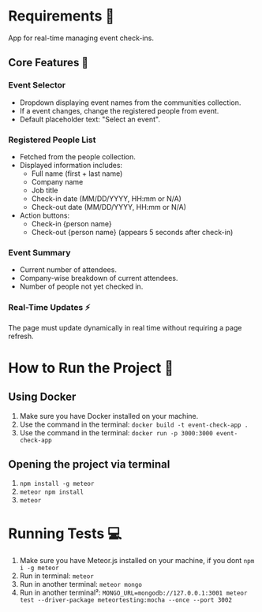 # Requirements 📝

App for real-time managing event check-ins.

## Core Features 🎯

### Event Selector

- Dropdown displaying event names from the communities collection.
- If a event changes, change the registered people from event.
- Default placeholder text: "Select an event".

### Registered People List

- Fetched from the people collection.
- Displayed information includes:
  - Full name (first + last name)
  - Company name
  - Job title
  - Check-in date (MM/DD/YYYY, HH:mm or N/A)
  - Check-out date (MM/DD/YYYY, HH:mm or N/A)
- Action buttons:
  - Check-in {person name}
  - Check-out {person name} (appears 5 seconds after check-in)

### Event Summary

- Current number of attendees.
- Company-wise breakdown of current attendees.
- Number of people not yet checked in.

### Real-Time Updates ⚡

The page must update dynamically in real time without requiring a page refresh.

# How to Run the Project 🚀

## Using Docker 

1. Make sure you have Docker installed on your machine.  
2. Use the command in the terminal: `docker build -t event-check-app .`  
3. Use the command in the terminal: `docker run -p 3000:3000 event-check-app`  

## Opening the project via terminal 

1. `npm install -g meteor`  
2. `meteor npm install`  
3. `meteor`  

# Running Tests 💻

1. Make sure you have Meteor.js installed on your machine, if you dont `npm i -g meteor` 
2. Run in terminal: `meteor`
2. Run in another terminal: `meteor mongo`
3. Run in another terminal²: `MONGO_URL=mongodb://127.0.0.1:3001 meteor test --driver-package meteortesting:mocha --once --port 3002`
